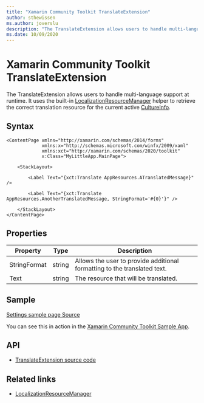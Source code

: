 ```yaml
---
title: "Xamarin Community Toolkit TranslateExtension"
author: sthewissen
ms.author: joverslu
description: "The TranslateExtension allows users to handle multi-language support at runtime."
ms.date: 10/09/2020
---
```


# Xamarin Community Toolkit TranslateExtension

The TranslateExtension allows users to handle multi-language support at runtime. It uses the built-in [LocalizationResourceManager](../helpers/localizationresourcemanager.md) helper to retrieve the correct translation resource for the current active [CultureInfo](xref:System.Globalization.CultureInfo).
## Syntax

```xaml
<ContentPage xmlns="http://xamarin.com/schemas/2014/forms"
             xmlns:x="http://schemas.microsoft.com/winfx/2009/xaml"
             xmlns:xct="http://xamarin.com/schemas/2020/toolkit"
             x:Class="MyLittleApp.MainPage">

    <StackLayout>

        <Label Text="{xct:Translate AppResources.ATranslatedMessage}" />

        <Label Text="{xct:Translate AppResources.AnotherTranslatedMessage, StringFormat='#{0}'}" />

    </StackLayout>
</ContentPage>
```

## Properties

| Property | Type | Description |
| -- | -- | -- |
| StringFormat | string | Allows the user to provide additional formatting to the translated text. |
| Text | string | The resource that will be translated. |

## Sample

[Settings sample page Source](https://github.com/xamarin/XamarinCommunityToolkit/blob/main/samples/XCT.Sample/Pages/SettingPage.xaml)

You can see this in action in the [Xamarin Community Toolkit Sample App](https://github.com/xamarin/XamarinCommunityToolkit).

## API

* [TranslateExtension source code](https://github.com/xamarin/XamarinCommunityToolkit/blob/main/src/CommunityToolkit/Xamarin.CommunityToolkit/Extensions/TranslateExtension.shared.cs)

## Related links

 - [LocalizationResourceManager](../helpers/localizationresourcemanager.md)
